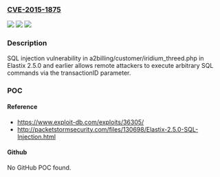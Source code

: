 ### [CVE-2015-1875](https://cve.mitre.org/cgi-bin/cvename.cgi?name=CVE-2015-1875)
![](https://img.shields.io/static/v1?label=Product&message=n%2Fa&color=blue)
![](https://img.shields.io/static/v1?label=Version&message=n%2Fa&color=blue)
![](https://img.shields.io/static/v1?label=Vulnerability&message=n%2Fa&color=brighgreen)

### Description

SQL injection vulnerability in a2billing/customer/iridium_threed.php in Elastix 2.5.0 and earlier allows remote attackers to execute arbitrary SQL commands via the transactionID parameter.

### POC

#### Reference
- https://www.exploit-db.com/exploits/36305/
- http://packetstormsecurity.com/files/130698/Elastix-2.5.0-SQL-Injection.html

#### Github
No GitHub POC found.

